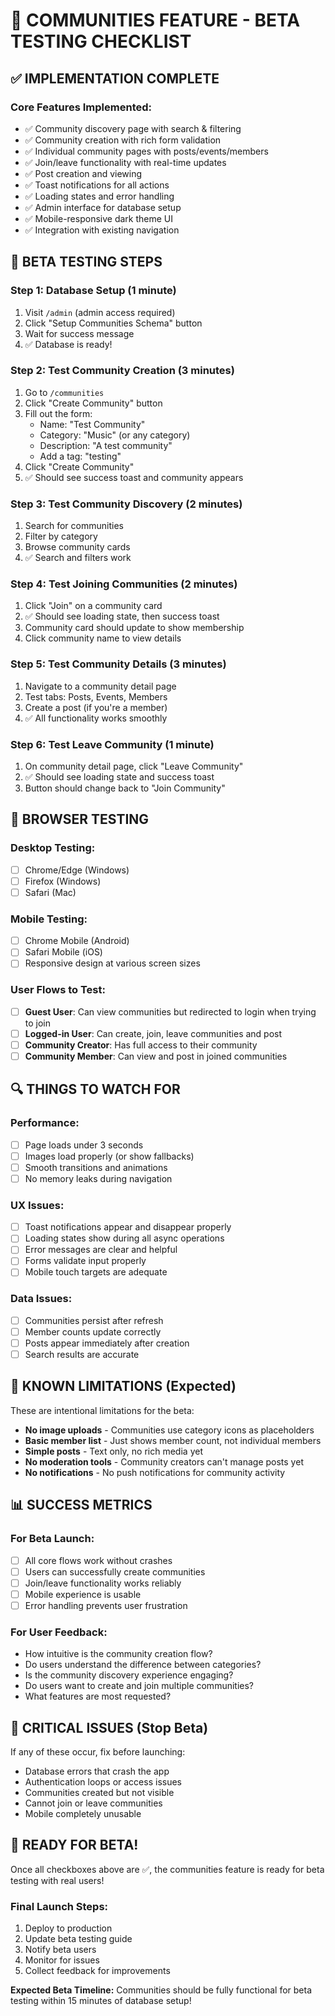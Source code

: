 # 🚀 COMMUNITIES FEATURE - BETA TESTING CHECKLIST

## ✅ IMPLEMENTATION COMPLETE

### Core Features Implemented:

- ✅ Community discovery page with search & filtering
- ✅ Community creation with rich form validation
- ✅ Individual community pages with posts/events/members
- ✅ Join/leave functionality with real-time updates
- ✅ Post creation and viewing
- ✅ Toast notifications for all actions
- ✅ Loading states and error handling
- ✅ Admin interface for database setup
- ✅ Mobile-responsive dark theme UI
- ✅ Integration with existing navigation

## 🎯 BETA TESTING STEPS

### Step 1: Database Setup (1 minute)

1. Visit `/admin` (admin access required)
2. Click "Setup Communities Schema" button
3. Wait for success message
4. ✅ Database is ready!

### Step 2: Test Community Creation (3 minutes)

1. Go to `/communities`
2. Click "Create Community" button
3. Fill out the form:
   - Name: "Test Community"
   - Category: "Music" (or any category)
   - Description: "A test community"
   - Add a tag: "testing"
4. Click "Create Community"
5. ✅ Should see success toast and community appears

### Step 3: Test Community Discovery (2 minutes)

1. Search for communities
2. Filter by category
3. Browse community cards
4. ✅ Search and filters work

### Step 4: Test Joining Communities (2 minutes)

1. Click "Join" on a community card
2. ✅ Should see loading state, then success toast
3. Community card should update to show membership
4. Click community name to view details

### Step 5: Test Community Details (3 minutes)

1. Navigate to a community detail page
2. Test tabs: Posts, Events, Members
3. Create a post (if you're a member)
4. ✅ All functionality works smoothly

### Step 6: Test Leave Community (1 minute)

1. On community detail page, click "Leave Community"
2. ✅ Should see loading state and success toast
3. Button should change back to "Join Community"

## 🧪 BROWSER TESTING

### Desktop Testing:

- [ ] Chrome/Edge (Windows)
- [ ] Firefox (Windows)
- [ ] Safari (Mac)

### Mobile Testing:

- [ ] Chrome Mobile (Android)
- [ ] Safari Mobile (iOS)
- [ ] Responsive design at various screen sizes

### User Flows to Test:

- [ ] **Guest User**: Can view communities but redirected to login when trying to join
- [ ] **Logged-in User**: Can create, join, leave communities and post
- [ ] **Community Creator**: Has full access to their community
- [ ] **Community Member**: Can view and post in joined communities

## 🔍 THINGS TO WATCH FOR

### Performance:

- [ ] Page loads under 3 seconds
- [ ] Images load properly (or show fallbacks)
- [ ] Smooth transitions and animations
- [ ] No memory leaks during navigation

### UX Issues:

- [ ] Toast notifications appear and disappear properly
- [ ] Loading states show during all async operations
- [ ] Error messages are clear and helpful
- [ ] Forms validate input properly
- [ ] Mobile touch targets are adequate

### Data Issues:

- [ ] Communities persist after refresh
- [ ] Member counts update correctly
- [ ] Posts appear immediately after creation
- [ ] Search results are accurate

## 🐛 KNOWN LIMITATIONS (Expected)

These are intentional limitations for the beta:

- **No image uploads** - Communities use category icons as placeholders
- **Basic member list** - Just shows member count, not individual members
- **Simple posts** - Text only, no rich media yet
- **No moderation tools** - Community creators can't manage posts yet
- **No notifications** - No push notifications for community activity

## 📊 SUCCESS METRICS

### For Beta Launch:

- [ ] All core flows work without crashes
- [ ] Users can successfully create communities
- [ ] Join/leave functionality works reliably
- [ ] Mobile experience is usable
- [ ] Error handling prevents user frustration

### For User Feedback:

- How intuitive is the community creation flow?
- Do users understand the difference between categories?
- Is the community discovery experience engaging?
- Do users want to create and join multiple communities?
- What features are most requested?

## 🚨 CRITICAL ISSUES (Stop Beta)

If any of these occur, fix before launching:

- Database errors that crash the app
- Authentication loops or access issues
- Communities created but not visible
- Cannot join or leave communities
- Mobile completely unusable

## 🎉 READY FOR BETA!

Once all checkboxes above are ✅, the communities feature is ready for beta testing with real users!

### Final Launch Steps:

1. Deploy to production
2. Update beta testing guide
3. Notify beta users
4. Monitor for issues
5. Collect feedback for improvements

**Expected Beta Timeline:** Communities should be fully functional for beta testing within 15 minutes of database setup!
